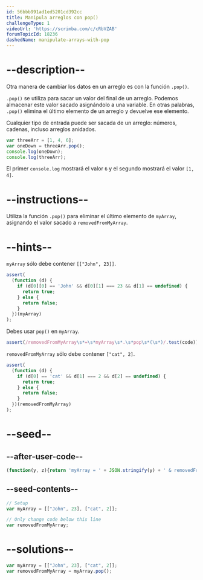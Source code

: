 ```yaml
---
id: 56bbb991ad1ed5201cd392cc
title: Manipula arreglos con pop()
challengeType: 1
videoUrl: 'https://scrimba.com/c/cRbVZAB'
forumTopicId: 18236
dashedName: manipulate-arrays-with-pop
---
```


# --description--

Otra manera de cambiar los datos en un arreglo es con la función `.pop()`.

`.pop()` se utiliza para sacar un valor del final de un arreglo. Podemos almacenar este valor sacado asignándolo a una variable. En otras palabras, `.pop()` elimina el último elemento de un arreglo y devuelve ese elemento.

Cualquier tipo de entrada puede ser sacada de un arreglo: números, cadenas, incluso arreglos anidados.

```js
var threeArr = [1, 4, 6];
var oneDown = threeArr.pop();
console.log(oneDown);
console.log(threeArr);
```

El primer `console.log` mostrará el valor `6` y el segundo mostrará el valor `[1, 4]`.

# --instructions--

Utiliza la función `.pop()` para eliminar el último elemento de `myArray`, asignando el valor sacado a `removedFromMyArray`.

# --hints--

`myArray` sólo debe contener `[["John", 23]]`.

```js
assert(
  (function (d) {
    if (d[0][0] == 'John' && d[0][1] === 23 && d[1] == undefined) {
      return true;
    } else {
      return false;
    }
  })(myArray)
);
```

Debes usar `pop()` en `myArray`.

```js
assert(/removedFromMyArray\s*=\s*myArray\s*.\s*pop\s*(\s*)/.test(code));
```

`removedFromMyArray` sólo debe contener `["cat", 2]`.

```js
assert(
  (function (d) {
    if (d[0] == 'cat' && d[1] === 2 && d[2] == undefined) {
      return true;
    } else {
      return false;
    }
  })(removedFromMyArray)
);
```

# --seed--

## --after-user-code--

```js
(function(y, z){return 'myArray = ' + JSON.stringify(y) + ' & removedFromMyArray = ' + JSON.stringify(z);})(myArray, removedFromMyArray);
```

## --seed-contents--

```js
// Setup
var myArray = [["John", 23], ["cat", 2]];

// Only change code below this line
var removedFromMyArray;
```

# --solutions--

```js
var myArray = [["John", 23], ["cat", 2]];
var removedFromMyArray = myArray.pop();
```
